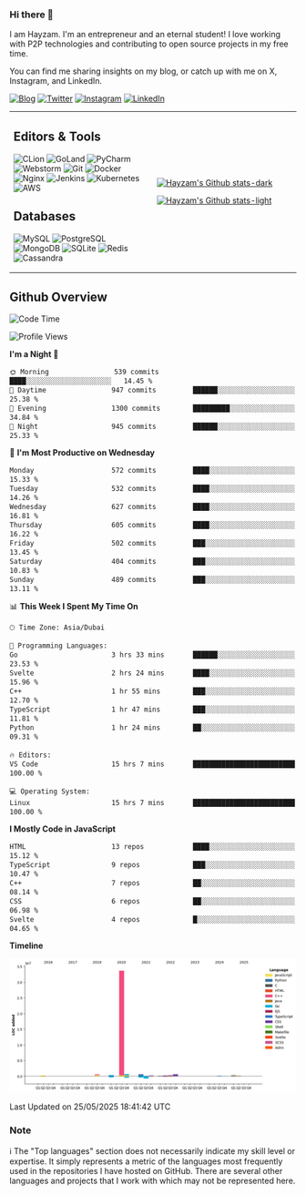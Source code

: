 ### Hi there 👋

I am Hayzam. I'm an entrepreneur and an eternal student! I love working with P2P technologies and contributing to open source projects in my free time.

You can find me sharing insights on my blog, or catch up with me on X, Instagram, and LinkedIn.

[![Blog](https://img.shields.io/badge/Blog-%2312100E.svg?&style=for-the-badge&logo=medium&logoColor=white)](https://hayzam.com)
[![Twitter](https://img.shields.io/badge/Twitter-%231DA1F2.svg?&style=for-the-badge&logo=X&logoColor=white)](https://twitter.com/hayzam_js)
[![Instagram](https://img.shields.io/badge/Instagram-%23E4405F.svg?&style=for-the-badge&logo=instagram&logoColor=white)](https://instagram.com/hayzam.ts)
[![LinkedIn](https://img.shields.io/badge/LinkedIn-%230077B5.svg?&style=for-the-badge&logo=linkedin&logoColor=white)](https://www.linkedin.com/in/hayzam-s-2b9b95139/)

<table width="100%">
<tr>
<td width="50%">

## Editors & Tools

![CLion](https://img.shields.io/badge/-CLion-000000?style=flat&logo=CLion)
![GoLand](https://img.shields.io/badge/-GoLand-000000?style=flat&logo=Goland)
![PyCharm](https://img.shields.io/badge/-PyCharm-000000?style=flat&logo=PyCharm)
![Webstorm](https://img.shields.io/badge/-WebStorm-000000?style=flat&logo=WebStorm)
![Git](https://img.shields.io/badge/-Git-000000?style=flat&logo=git)
![Docker](https://img.shields.io/badge/-Docker-000000?style=flat&logo=docker)
![Nginx](https://img.shields.io/badge/-Nginx-000000?style=flat&logo=nginx)
![Jenkins](https://img.shields.io/badge/-Jenkins-000000?style=flat&logo=jenkins)
![Kubernetes](https://img.shields.io/badge/-Kubernetes-000000?style=flat&logo=kubernetes)
![AWS](https://img.shields.io/badge/-AWS-000000?style=flat&logo=amazon-aws)

## Databases

![MySQL](https://img.shields.io/badge/-MySQL-000000?style=flat&logo=mysql)
![PostgreSQL](https://img.shields.io/badge/-PostgreSQL-000000?style=flat&logo=postgresql)
![MongoDB](https://img.shields.io/badge/-MongoDB-000000?style=flat&logo=mongodb)
![SQLite](https://img.shields.io/badge/-SQLite-000000?style=flat&logo=sqlite)
![Redis](https://img.shields.io/badge/-Redis-000000?style=flat&logo=redis)
![Cassandra](https://img.shields.io/badge/-Cassandra-000000?style=flat&logo=apache-cassandra)
</div>

<td width="50%">
 
[![Hayzam's Github stats-dark](https://github-readme-stats.vercel.app/api?username=hayzamjs&show_icons=true&theme=dark#gh-dark-mode-only)](https://github.com/anuraghazra/github-readme-stats#gh-dark-mode-only)
 
[![Hayzam's Github stats-light](https://github-readme-stats.vercel.app/api?username=hayzamjs&show_icons=true&theme=default#gh-light-mode-only)](https://github.com/anuraghazra/github-readme-stats#gh-light-mode-only)

</td>
</tr>
</table>
 
## Github Overview


<!--START_SECTION:waka-->
![Code Time](http://img.shields.io/badge/Code%20Time-2%2C185%20hrs%2036%20mins-blue)

![Profile Views](http://img.shields.io/badge/Profile%20Views-0-blue)

**I'm a Night 🦉** 

```text
🌞 Morning                539 commits         ████░░░░░░░░░░░░░░░░░░░░░   14.45 % 
🌆 Daytime                947 commits         ██████░░░░░░░░░░░░░░░░░░░   25.38 % 
🌃 Evening                1300 commits        █████████░░░░░░░░░░░░░░░░   34.84 % 
🌙 Night                  945 commits         ██████░░░░░░░░░░░░░░░░░░░   25.33 % 
```
📅 **I'm Most Productive on Wednesday** 

```text
Monday                   572 commits         ████░░░░░░░░░░░░░░░░░░░░░   15.33 % 
Tuesday                  532 commits         ████░░░░░░░░░░░░░░░░░░░░░   14.26 % 
Wednesday                627 commits         ████░░░░░░░░░░░░░░░░░░░░░   16.81 % 
Thursday                 605 commits         ████░░░░░░░░░░░░░░░░░░░░░   16.22 % 
Friday                   502 commits         ███░░░░░░░░░░░░░░░░░░░░░░   13.45 % 
Saturday                 404 commits         ███░░░░░░░░░░░░░░░░░░░░░░   10.83 % 
Sunday                   489 commits         ███░░░░░░░░░░░░░░░░░░░░░░   13.11 % 
```


📊 **This Week I Spent My Time On** 

```text
🕑︎ Time Zone: Asia/Dubai

💬 Programming Languages: 
Go                       3 hrs 33 mins       ██████░░░░░░░░░░░░░░░░░░░   23.53 % 
Svelte                   2 hrs 24 mins       ████░░░░░░░░░░░░░░░░░░░░░   15.96 % 
C++                      1 hr 55 mins        ███░░░░░░░░░░░░░░░░░░░░░░   12.70 % 
TypeScript               1 hr 47 mins        ███░░░░░░░░░░░░░░░░░░░░░░   11.81 % 
Python                   1 hr 24 mins        ██░░░░░░░░░░░░░░░░░░░░░░░   09.31 % 

🔥 Editors: 
VS Code                  15 hrs 7 mins       █████████████████████████   100.00 % 

💻 Operating System: 
Linux                    15 hrs 7 mins       █████████████████████████   100.00 % 
```

**I Mostly Code in JavaScript** 

```text
HTML                     13 repos            ████░░░░░░░░░░░░░░░░░░░░░   15.12 % 
TypeScript               9 repos             ███░░░░░░░░░░░░░░░░░░░░░░   10.47 % 
C++                      7 repos             ██░░░░░░░░░░░░░░░░░░░░░░░   08.14 % 
CSS                      6 repos             ██░░░░░░░░░░░░░░░░░░░░░░░   06.98 % 
Svelte                   4 repos             █░░░░░░░░░░░░░░░░░░░░░░░░   04.65 % 
```



**Timeline**

![Lines of Code chart](https://raw.githubusercontent.com/hayzamjs/hayzamjs/main/assets/bar_graph.png)


 Last Updated on 25/05/2025 18:41:42 UTC
<!--END_SECTION:waka-->


### Note 

:information_source: The "Top languages" section does not necessarily indicate my skill level or expertise. It simply represents a metric of the languages most frequently used in the repositories I have hosted on GitHub. There are several other languages and projects that I work with which may not be represented here. 

